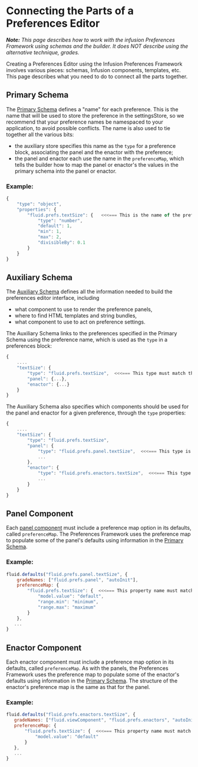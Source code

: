 # Connecting the Parts of a Preferences Editor #

_**Note:** This page describes how to work with the infusion Preferences Framework using schemas and the builder. It does NOT describe using the alternative technique, grades._

Creating a Preferences Editor using the Infusion Preferences Framework involves various pieces: schemas, Infusion components, templates, etc. This page describes what you need to do to connect all the parts together.

## Primary Schema ##

The [Primary Schema](PrimarySchemaForPreferencesFramework.md) defines a "name" for each preference. This is the name that will be used to store the preference in the settingsStore, so we recommend that your preference names be namespaced to your application, to avoid possible conflicts. The name  is also used to tie together all the various bits:

* the auxiliary store specifies this name as the `type` for a preference block, associating the panel and the enactor with the preference;
* the panel and enactor each use the name in the `preferenceMap`, which tells the builder how to map the panel or enactor's the values in the primary schema into the panel or enactor.

### Example: ###

```javascript
{
    "type": "object",
    "properties": {
        "fluid.prefs.textSize": {   <<<=== This is the name of the preference
            "type": "number",
            "default": 1,
            "min": 1,
            "max": 2,
            "divisibleBy": 0.1
        }
    }
}
```

## Auxiliary Schema ##

The [Auxiliary Schema](AuxiliarySchemaForPreferencesFramework.md) defines all the information needed to build the preferences editor interface, including

* what component to use to render the preference panels,
* where to find HTML templates and string bundles,
* what component to use to act on preference settings.

The Auxiliary Schema links to the preferences specified in the Primary Schema using the preference name, which is used as the `type` in a preferences block:

```javascript
{
    ....
    "textSize": {
        "type": "fluid.prefs.textSize",  <<<=== This type must match the name specified in the primary schema
        "panel": {...},
        "enactor": {...}
    }
}
```

The Auxiliary Schema also specifies which components should be used for the panel and enactor for a given preference, through the `type` properties:

```javascript
{
    ....
    "textSize": {
        "type": "fluid.prefs.textSize",
        "panel": {
            "type": "fluid.prefs.panel.textSize",  <<<=== This type is the name of the panel component
            ...
        },
        "enactor": {
            "type": "fluid.prefs.enactors.textSize",  <<<=== This type is the name of the enactor component
            ...
        }
    }
}
```

## Panel Component ##

Each [panel component](Panels.md) must include a preference map option in its defaults, called `preferenceMap`. The Preferences Framework uses the preference map to populate some of the panel's defaults using information in the [Primary Schema](PrimarySchemaForPreferencesFramework.md).

### Example: ###

```javascript
fluid.defaults("fluid.prefs.panel.textSize", {
    gradeNames: ["fluid.prefs.panel", "autoInit"],
    preferenceMap: {
        "fluid.prefs.textSize": {  <<<=== This property name must match the name specified in the primary schema
            "model.value": "default",
            "range.min": "minimum",
            "range.max": "maximum"
        }
    },
   ...
}
```

## Enactor Component ##

Each enactor component must include a preference map option in its defaults, called `preferenceMap`. As with the panels, the Preferences Framework uses the preference map to populate some of the enactor's defaults using information in the [Primary Schema](PrimarySchemaForPreferencesFramework.md). The structure of the enactor's preference map is the same as that for the panel.

### Example: ###

```javascript
fluid.defaults("fluid.prefs.enactors.textSize", {
   gradeNames: ["fluid.viewComponent", "fluid.prefs.enactors", "autoInit"],
   preferenceMap: {
       "fluid.prefs.textSize": {  <<<=== This property name must match the name specified in the primary schema
           "model.value": "default"
       }
   },
   ...
}
```
